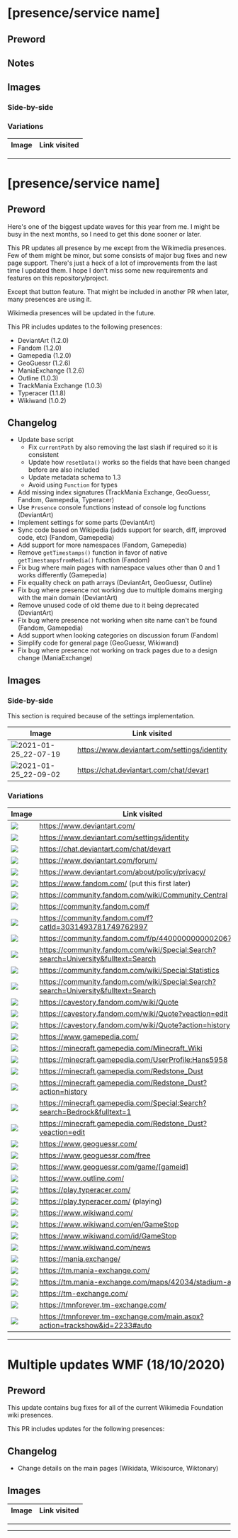 # [presence/service name]

## Preword

## Notes

## Images

### Side-by-side

### Variations

| Image | Link visited |
| ----- | ------------ |

----

# [presence/service name]

## Preword

Here's one of the biggest update waves for this year from me. I might be busy in the next months, so I need to get this done sooner or later.

This PR updates all presence by me except from the Wikimedia presences. Few of them might be minor, but some consists of major bug fixes and new page support. There's just a heck of a lot of improvements from the last time I updated them. I hope I don't miss some new requirements and features on this repository/project. 

Except that button feature. That might be included in another PR when later, many presences are using it.

Wikimedia presences will be updated in the future.

This PR includes updates to the following presences:

- DeviantArt (1.2.0)
- Fandom (1.2.0)
- Gamepedia (1.2.0)
- GeoGuessr (1.2.6)
- ManiaExchange (1.2.6)
- Outline (1.0.3)
- TrackMania Exchange (1.0.3)
- Typeracer (1.1.8)
- Wikiwand (1.0.2)

## Changelog

- Update base script
  - Fix `currentPath` by also removing the last slash if required so it is consistent
  - Update how `resetData()` works so the fields that have been changed before are also included
  - Update metadata schema to 1.3
  - Avoid using `Function` for types
- Add missing index signatures (TrackMania Exchange, GeoGuessr, Fandom, Gamepedia, Typeracer)
- Use `Presence` console functions instead of console log functions (DeviantArt)
- Implement settings for some parts (DeviantArt)
- Sync code based on Wikipedia (adds support for search, diff, improved code, etc) (Fandom, Gamepedia)
- Add support for more namespaces (Fandom, Gamepedia)
- Remove `getTimestamps()` function in favor of native `getTimestampsfromMedia()` function (Fandom)
- Fix bug where main pages with namespace values other than 0 and 1 works differently (Gamepedia)
- Fix equality check on path arrays (DeviantArt, GeoGuessr, Outline)
- Fix bug where presence not working due to multiple domains merging with the main domain (DeviantArt)
- Remove unused code of old theme due to it being deprecated (DeviantArt)
- Fix bug where presence not working when site name can't be found (Fandom, Gamepedia)
- Add support when looking categories on discussion forum (Fandom)
- Simplify code for general page (GeoGuessr, Wikiwand)
- Fix bug where presence not working on track pages due to a design change (ManiaExchange)
## Images

### Side-by-side

This section is required because of the settings implementation.

| Image | Link visited |
| ----- | ------------ |
| ![2021-01-25_22-07-19](https://user-images.githubusercontent.com/11584103/106142205-c950a080-61a3-11eb-8c01-1a70a7977fd4.png) | https://www.deviantart.com/settings/identity |
| ![2021-01-25_22-09-02](https://user-images.githubusercontent.com/11584103/106142215-cbb2fa80-61a3-11eb-99dd-0bf299e1a00f.png) | https://chat.deviantart.com/chat/devart |

### Variations

| Image | Link visited |
| ----- | ------------ |
| ![](https://user-images.githubusercontent.com/11584103/106137891-f732e680-619d-11eb-8b94-141dbd0c3e18.png) | https://www.deviantart.com/ |
| ![](https://user-images.githubusercontent.com/11584103/106137900-fac66d80-619d-11eb-829d-651b3413468f.png) | https://www.deviantart.com/settings/identity |
| ![](https://user-images.githubusercontent.com/11584103/106137902-fb5f0400-619d-11eb-93b9-7c340228deca.png) | https://chat.deviantart.com/chat/devart |
| ![](https://user-images.githubusercontent.com/11584103/106137904-fbf79a80-619d-11eb-8a31-7cc00d4e85a0.png) | https://www.deviantart.com/forum/ |
| ![](https://user-images.githubusercontent.com/11584103/106137905-fd28c780-619d-11eb-814f-f6032cbc67f4.png) | https://www.deviantart.com/about/policy/privacy/  |
| ![](https://user-images.githubusercontent.com/11584103/106137944-0d40a700-619e-11eb-961f-3bc6212bbc53.png) | https://www.fandom.com/ (put this first later) |
| ![](https://user-images.githubusercontent.com/11584103/106137927-087bf300-619e-11eb-9360-2539221fd99b.png) | https://community.fandom.com/wiki/Community_Central |
| ![](https://user-images.githubusercontent.com/11584103/106137931-09ad2000-619e-11eb-9470-c53ad34714a1.png) | https://community.fandom.com/f |
| ![](https://user-images.githubusercontent.com/11584103/106137933-0a45b680-619e-11eb-9685-686aed501563.png) | https://community.fandom.com/f?catId=3031493781749762997 |
| ![](https://user-images.githubusercontent.com/11584103/106137937-0ade4d00-619e-11eb-80bc-4b53ee6391a0.png) | https://community.fandom.com/f/p/4400000000002067143 |
| ![](https://user-images.githubusercontent.com/11584103/106137940-0b76e380-619e-11eb-94dd-d8be37caa83d.png) | https://community.fandom.com/wiki/Special:Search?search=University&fulltext=Search |
| ![](https://user-images.githubusercontent.com/11584103/106137941-0ca81080-619e-11eb-93de-3127fb2f7b70.png) | https://community.fandom.com/wiki/Special:Statistics |
| ![](https://user-images.githubusercontent.com/11584103/106138047-35300a80-619e-11eb-9ec6-9f13b3ef34ce.png) | https://community.fandom.com/wiki/Special:Search?search=University&fulltext=Search |
| ![](https://user-images.githubusercontent.com/11584103/106138052-36613780-619e-11eb-814c-90f1ec986efb.png) | https://cavestory.fandom.com/wiki/Quote |
| ![](https://user-images.githubusercontent.com/11584103/106138055-36f9ce00-619e-11eb-857c-06a832bd2147.png) | https://cavestory.fandom.com/wiki/Quote?veaction=edit |
| ![](https://user-images.githubusercontent.com/11584103/106138059-37926480-619e-11eb-951b-6eb41521b3fe.png) | https://cavestory.fandom.com/wiki/Quote?action=history |
| ![](https://user-images.githubusercontent.com/11584103/106137980-1b8ec300-619e-11eb-8cb2-16905d6142c0.png) | https://www.gamepedia.com/ |
| ![](https://user-images.githubusercontent.com/11584103/106137982-1cbff000-619e-11eb-90ec-f7fb69932ada.png) | https://minecraft.gamepedia.com/Minecraft_Wiki |
| ![](https://user-images.githubusercontent.com/11584103/106137987-1df11d00-619e-11eb-9617-fb32a1c2f2e3.png) | https://minecraft.gamepedia.com/UserProfile:Hans5958 |
| ![](https://user-images.githubusercontent.com/11584103/106137990-1e89b380-619e-11eb-83ef-b7710e00797a.png) | https://minecraft.gamepedia.com/Redstone_Dust |
| ![](https://user-images.githubusercontent.com/11584103/106137993-1f224a00-619e-11eb-9135-030018ea438b.png) | https://minecraft.gamepedia.com/Redstone_Dust?action=history |
| ![](https://user-images.githubusercontent.com/11584103/106137994-20537700-619e-11eb-823b-0d03eda87e0c.png) | https://minecraft.gamepedia.com/Special:Search?search=Bedrock&fulltext=1 |
| ![](https://user-images.githubusercontent.com/11584103/106138066-3b25eb80-619e-11eb-8674-dc5bdc209ca9.png) | https://minecraft.gamepedia.com/Redstone_Dust?veaction=edit |
| ![](https://user-images.githubusercontent.com/11584103/106138090-437e2680-619e-11eb-93ef-896e29be8d59.png) | https://www.geoguessr.com/ |
| ![](https://user-images.githubusercontent.com/11584103/106138094-4547ea00-619e-11eb-9527-e1c5f4f7fc8e.png) | https://www.geoguessr.com/free |
| ![](https://user-images.githubusercontent.com/11584103/106138097-45e08080-619e-11eb-8644-6a3cde6fc235.png) | https://www.geoguessr.com/game/[gameid] |
| ![](https://user-images.githubusercontent.com/11584103/106138143-57298d00-619e-11eb-9d5c-d346116a08eb.png) | https://www.outline.com/ |
| ![](https://user-images.githubusercontent.com/11584103/106138161-5b55aa80-619e-11eb-9eda-844b219191c5.png) | https://play.typeracer.com/ |
| ![](https://user-images.githubusercontent.com/11584103/106138162-5bee4100-619e-11eb-9b93-4f8045dc2061.png) | https://play.typeracer.com/ (playing) |
| ![](https://user-images.githubusercontent.com/11584103/106138164-5d1f6e00-619e-11eb-9b02-0868647a3128.png) | https://www.wikiwand.com/ |
| ![](https://user-images.githubusercontent.com/11584103/106138169-5db80480-619e-11eb-9ae6-b51b828d5d04.png) | https://www.wikiwand.com/en/GameStop |
| ![](https://user-images.githubusercontent.com/11584103/106138174-5e509b00-619e-11eb-802a-288a873c3647.png) | https://www.wikiwand.com/id/GameStop |
| ![](https://user-images.githubusercontent.com/11584103/106138178-5f81c800-619e-11eb-932d-d2e1fc922683.png) | https://www.wikiwand.com/news |
| ![](https://user-images.githubusercontent.com/11584103/106138183-601a5e80-619e-11eb-8ab7-79df43191e9b.png) | https://mania.exchange/ |
| ![](https://user-images.githubusercontent.com/11584103/106138186-60b2f500-619e-11eb-8b70-8ee4521ae308.png) | https://tm.mania-exchange.com/ |
| ![](https://user-images.githubusercontent.com/11584103/106138191-614b8b80-619e-11eb-9c00-754ddd97f183.png) | https://tm.mania-exchange.com/maps/42034/stadium-a01 |
| ![](https://user-images.githubusercontent.com/11584103/106138194-627cb880-619e-11eb-8fcd-f54ea07f7b81.png) | https://tm-exchange.com/ |
| ![](https://user-images.githubusercontent.com/11584103/106138195-63154f00-619e-11eb-93da-d5d056c5a8ea.png) | https://tmnforever.tm-exchange.com/ |
| ![](https://user-images.githubusercontent.com/11584103/106138200-63ade580-619e-11eb-8482-68321ce4fad4.png) | https://tmnforever.tm-exchange.com/main.aspx?action=trackshow&id=2233#auto |


<!-- https://www.deviantart.com/
https://www.deviantart.com/settings/identity
https://chat.deviantart.com/chat/devart
https://www.deviantart.com/forum/
https://www.deviantart.com/about/policy/privacy/ 

https://community.fandom.com/wiki/Community_Central
https://community.fandom.com/f
https://community.fandom.com/f?catId=3031493781749762997
https://community.fandom.com/wiki/Special:Search?search=University&fulltext=Search
https://community.fandom.com/wiki/Special:Statistics
https://www.fandom.com/ (put this first later)

https://www.gamepedia.com/
https://minecraft.gamepedia.com/Minecraft_Wiki
https://minecraft.gamepedia.com/UserProfile:Hans5958
https://minecraft.gamepedia.com/Redstone_Dust
https://minecraft.gamepedia.com/Redstone_Dust?action=history
https://minecraft.gamepedia.com/Special:Search?search=Bedrock&fulltext=1

https://community.fandom.com/wiki/Special:Search?search=University&fulltext=Search
https://cavestory.fandom.com/wiki/Quote
https://cavestory.fandom.com/wiki/Quote?veaction=edit
https://cavestory.fandom.com/wiki/Quote?action=history

https://minecraft.gamepedia.com/Redstone_Dust?veaction=edit

https://www.geoguessr.com/
https://www.geoguessr.com/free
https://www.geoguessr.com/game/[gameid]

https://www.outline.com/

https://play.typeracer.com/
https://play.typeracer.com/ (playing)

https://www.wikiwand.com/
https://www.wikiwand.com/en/GameStop
https://www.wikiwand.com/id/GameStop
https://www.wikiwand.com/news

https://mania.exchange/
https://tm.mania-exchange.com/
https://tm.mania-exchange.com/maps/42034/stadium-a01

https://tm-exchange.com/
https://tmnforever.tm-exchange.com/
https://tmnforever.tm-exchange.com/main.aspx?action=trackshow&id=2233#auto

-->


----

# Multiple updates WMF (18/10/2020) 

## Preword

This update contains bug fixes for all of the current Wikimedia Foundation wiki presences.

This PR includes updates for the following presences:



## Changelog

- Change details on the main pages (Wikidata, Wikisource, Wiktonary)

## Images

| Image | Link visited |
| ----- | ------------ |



----

<!-- 
var images = ``.split("\n")

var links = ``.split("\n")

console.log(images.length, links.length, images.length === links.length)

images = images.map(value => value.replace(/\[.+\]/, "[]"))
var result = images.map((value, index) => {
	if (value !== "") return `| ${value} | ${links[index]} |`
})
console.log(result.join("\n"))
-->

---